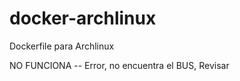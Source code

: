 docker-archlinux
================

Dockerfile para Archlinux

NO FUNCIONA -- Error, no encuentra el BUS, Revisar

